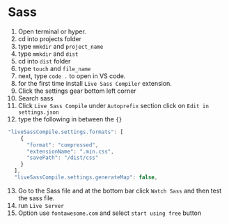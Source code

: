 # Sass

1. Open terminal or hyper.
2. cd into projects folder
3. type `mmkdir` and `project_name`
4. type `mmkdir` and `dist`
5. cd into `dist` folder
6. type `touch` and `file_name`
7. next, type `code .` to open in VS code.
8. for the first time install `Live Sass Compiler` extension.
9. Click the settings gear bottom left corner
10. Search sass
11. Click `Live Sass Compile` under `Autoprefix` section click on `Edit in settings.json`
12. type the following in between the `{}`

```javascript
"liveSassCompile.settings.formats": [
    {
      "format": "compressed",
      "extensionName": ".min.css",
      "savePath": "/dist/css"
    }
  ],
  "liveSassCompile.settings.generateMap": false,
```

13. Go to the Sass file and at the bottom bar click `Watch Sass` and then test the sass file.
14. run `Live Server`
15. Option use `fontawesome.com` and select `start using free` button
